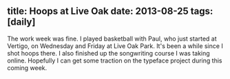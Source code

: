 title: Hoops at Live Oak
date: 2013-08-25
tags: [daily]
---

The work week was fine. I played basketball with Paul, who just started at Vertigo, on Wednesday and Friday at Live Oak Park. It's been a while since I shot hoops there. I also finished up the songwriting course I was taking online. Hopefully I can get some traction on the typeface project during this coming week.

